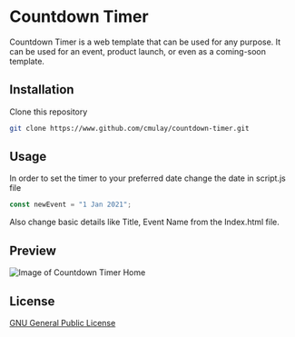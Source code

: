 # Countdown Timer

Countdown Timer is a web template that can be used for any purpose.
It can be used for an event, product launch, or even as a coming-soon template.

## Installation

Clone this repository

```bash
git clone https://www.github.com/cmulay/countdown-timer.git
```

## Usage

In order to set the timer to your preferred date change the date in script.js file

```javascript
const newEvent = "1 Jan 2021";
```

Also change basic details like Title, Event Name from the Index.html file.

## Preview

![Image of Countdown Timer Home](https://github.com/cmulay/Countdown-Timer/blob/master/assets/images/preview.png)

## License

[GNU General Public License](https://github.com/cmulay/Countdown-Timer/blob/master/LICENSE)
